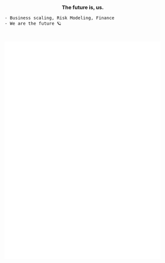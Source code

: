 <h3 align="center">The future is, us.</h3>

<pre>
- Business scaling, Risk Modeling, Finance
- We are the future 🪐
</pre>

<br/>

![Metrics](https://github.com/JordonGarcia/JordonGarcia/blob/main/github-metrics.svg)
